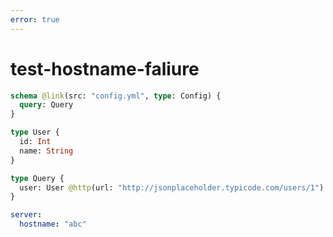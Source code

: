 ```yaml
---
error: true
---
```


# test-hostname-faliure

```graphql @config
schema @link(src: "config.yml", type: Config) {
  query: Query
}

type User {
  id: Int
  name: String
}

type Query {
  user: User @http(url: "http://jsonplaceholder.typicode.com/users/1")
}
```

```yml @file:config.yml
server:
  hostname: "abc"
```
